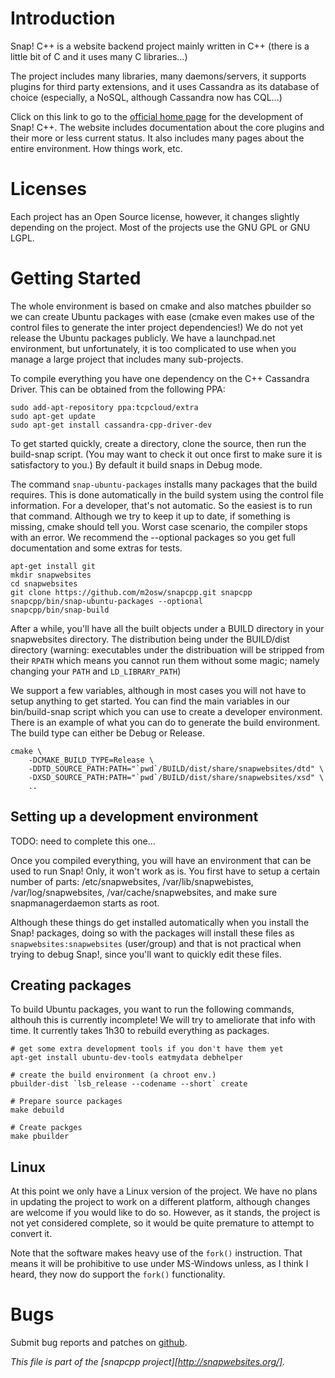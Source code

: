 # Introduction

Snap! C++ is a website backend project mainly written in C++ (there is a
little bit of C and it uses many C libraries...)

The project includes many libraries, many daemons/servers, it supports
plugins for third party extensions, and it uses Cassandra as its database
of choice (especially, a NoSQL, although Cassandra now has CQL...)

Click on this link to go to the [official home page](http://snapwebsites.org/)
for the development of Snap! C++. The website includes documentation about
the core plugins and their more or less current status. It also includes
many pages about the entire environment. How things work, etc.


# Licenses

Each project has an Open Source license, however, it changes slightly
depending on the project. Most of the projects use the GNU GPL or GNU LGPL.


# Getting Started

The whole environment is based on cmake and also matches pbuilder so we
can create Ubuntu packages with ease (cmake even makes use of the control
files to generate the inter project dependencies!) We do not yet release
the Ubuntu packages publicly. We have a launchpad.net environment, but
unfortunately, it is too complicated to use when you manage a large
project that includes many sub-projects.

To compile everything you have one dependency on the C++ Cassandra Driver.
This can be obtained from the following PPA:

    sudo add-apt-repository ppa:tcpcloud/extra
    sudo apt-get update
    sudo apt-get install cassandra-cpp-driver-dev

To get started quickly, create a directory, clone the source, then run
the build-snap script. (You may want to check it out once first to make
sure it is satisfactory to you.) By default it build snaps in Debug mode.

The command `snap-ubuntu-packages` installs many packages that the build
requires. This is done automatically in the build system using the control
file information. For a developer, that's not automatic. So the easiest
is to run that command. Although we try to keep it up to date, if something
is missing, cmake should tell you. Worst case scenario, the compiler stops
with an error. We recommend the --optional packages so you get full
documentation and some extras for tests.

    apt-get install git
    mkdir snapwebsites
    cd snapwebsites
    git clone https://github.com/m2osw/snapcpp.git snapcpp
    snapcpp/bin/snap-ubuntu-packages --optional
    snapcpp/bin/snap-build

After a while, you'll have all the built objects under a BUILD directory
in your snapwebsites directory. The distribution being under the BUILD/dist
directory (warning: executables under the distribuation will be stripped
from their `RPATH` which means you cannot run them without some magic;
namely changing your `PATH` and `LD_LIBRARY_PATH`)

We support a few variables, although in most cases you will not have to
setup anything to get started. You can find the main variables in our
bin/build-snap script which you can use to create a developer environment.
There is an example of what you can do to generate the build environment.
The build type can either be Debug or Release.

    cmake \
        -DCMAKE_BUILD_TYPE=Release \
        -DDTD_SOURCE_PATH:PATH="`pwd`/BUILD/dist/share/snapwebsites/dtd" \
        -DXSD_SOURCE_PATH:PATH="`pwd`/BUILD/dist/share/snapwebsites/xsd" \
        ..


## Setting up a development environment

TODO: need to complete this one...

Once you compiled everything, you will have an environment that can be
used to run Snap! Only, it won't work as is. You first have to setup a
certain number of parts: /etc/snapwebsites, /var/lib/snapwebistes,
/var/log/snapwebsites, /var/cache/snapwebsites, and make sure
snapmanagerdaemon starts as root.

Although these things do get installed automatically when you install
the Snap! packages, doing so with the packages will install these files
as `snapwebsites:snapwebsites` (user/group) and that is not practical
when trying to debug Snap!, since you'll want to quickly edit these
files.


## Creating packages

To build Ubuntu packages, you want to run the following commands,
althouh this is currently incomplete! We will try to ameliorate that
info with time. It currently takes 1h30 to rebuild everything as packages.

    # get some extra development tools if you don't have them yet
    apt-get install ubuntu-dev-tools eatmydata debhelper

    # create the build environment (a chroot env.)
    pbuilder-dist `lsb_release --codename --short` create

    # Prepare source packages
    make debuild

    # Create packges
    make pbuilder


## Linux

At this point we only have a Linux version of the project. We have no
plans in updating the project to work on a different platform, although
changes are welcome if you would like to do so. However, as it stands,
the project is not yet considered complete, so it would be quite premature
to attempt to convert it.

Note that the software makes heavy use of the `fork()` instruction. That
means it will be prohibitive to use under MS-Windows unless, as I think I
heard, they now do support the `fork()` functionality.


# Bugs

Submit bug reports and patches on
[github](https://github.com/m2osw/snapcpp/issues).


_This file is part of the [snapcpp project][http://snapwebsites.org/]._
